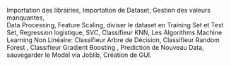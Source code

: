  Importation des librairies, 
 Importation de Dataset, 
 Gestion des valeurs manquantes,  
 Data Processing, 
 Feature Scaling, 
 diviser le dataset en  Training Set et Test Set, 
 Regression logistique, 
 SVC, 
 Classifieur KNN, 
Les Algorithms Machine Learning Non Linéaire: 
 Classifieur Arbre de Décision, 
 Classifieur Random Forest , 
 Classifieur Gradient Boosting , 
 Prediction de Nouveau Data, 
 sauvegarder le Model via Joblib, 
 Création de GUI.
 
